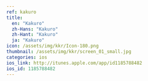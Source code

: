 ```yaml
---
ref: kakuro
title:
  en: "Kakuro"
  zh-Hans: "Kakuro"
  zh-Hant: "Kakuro"
  ja: "Kakuro"
icon: /assets/img/kkr/Icon-180.png
thumbnail: /assets/img/kkr/screen_01_small.jpg
categories: ios
ios_link: http://itunes.apple.com/app/id1185788482
ios_id: 1185788482
---
```



